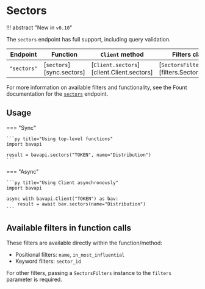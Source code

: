 # Sectors

!!! abstract "New in `v0.10`"

The `sectors` endpoint has full support, including query validation.

| Endpoint    | Function                  | `Client` method                           | Filters class                              |
| ----------- | ------------------------- | ----------------------------------------- | ------------------------------------------ |
| `"sectors"` | [`sectors`][sync.sectors] | [`Client.sectors`][client.Client.sectors] | [`SectorsFilters`][filters.SectorsFilters] |

For more information on available filters and functionality, see the Fount documentation for the [`sectors`](https://developer.wppbav.com/docs/2.x/core-resources/sectors) endpoint.

## Usage

=== "Sync"

    ```py title="Using top-level functions"
    import bavapi

    result = bavapi.sectors("TOKEN", name="Distribution")
    ```

=== "Async"

    ```py title="Using Client asynchronously"
    import bavapi

    async with bavapi.Client("TOKEN") as bav:
        result = await bav.sectors(name="Distribution")
    ```

## Available filters in function calls

These filters are available directly within the function/method:

- Positional filters: `name`, `in_most_influential`
- Keyword filters: `sector_id`

For other filters, passing a `SectorsFilters` instance to the `filters` parameter is required.

